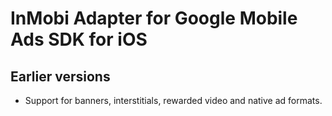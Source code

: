 # InMobi Adapter for Google Mobile Ads SDK for iOS

## Earlier versions
- Support for banners, interstitials, rewarded video and native ad formats.
